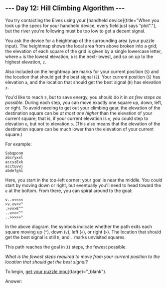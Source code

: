 ## \-\-- Day 12: Hill Climbing Algorithm \-\--

You try contacting the Elves using your [handheld
device]{title="When you look up the specs for your handheld device, every field just says \"plot\"."},
but the river you\'re following must be too low to get a decent signal.

You ask the device for a heightmap of the surrounding area (your puzzle
input). The heightmap shows the local area from above broken into a
grid; the elevation of each square of the grid is given by a single
lowercase letter, where `a` is the lowest elevation, `b` is the
next-lowest, and so on up to the highest elevation, `z`.

Also included on the heightmap are marks for your current position (`S`)
and the location that should get the best signal (`E`). Your current
position (`S`) has elevation `a`, and the location that should get the
best signal (`E`) has elevation `z`.

You\'d like to reach `E`, but to save energy, you should do it in _as
few steps as possible_. During each step, you can move exactly one
square up, down, left, or right. To avoid needing to get out your
climbing gear, the elevation of the destination square can be _at most
one higher_ than the elevation of your current square; that is, if your
current elevation is `m`, you could step to elevation `n`, but not to
elevation `o`. (This also means that the elevation of the destination
square can be much lower than the elevation of your current square.)

For example:

    Sabqponm
    abcryxxl
    accszExk
    acctuvwj
    abdefghi

Here, you start in the top-left corner; your goal is near the middle.
You could start by moving down or right, but eventually you\'ll need to
head toward the `e` at the bottom. From there, you can spiral around to
the goal:

    v..v<<<<
    >v.vv<<^
    .>vv>E^^
    ..v>>>^^
    ..>>>>>^

In the above diagram, the symbols indicate whether the path exits each
square moving up (`^`), down (`v`), left (`<`), or right (`>`). The
location that should get the best signal is still `E`, and `.` marks
unvisited squares.

This path reaches the goal in _`31`_ steps, the fewest possible.

_What is the fewest steps required to move from your current position to
the location that should get the best signal?_

To begin, [get your puzzle
input](https://adventofcode.com/2022/day/12/input){target="\_blank"}.

Answer:
